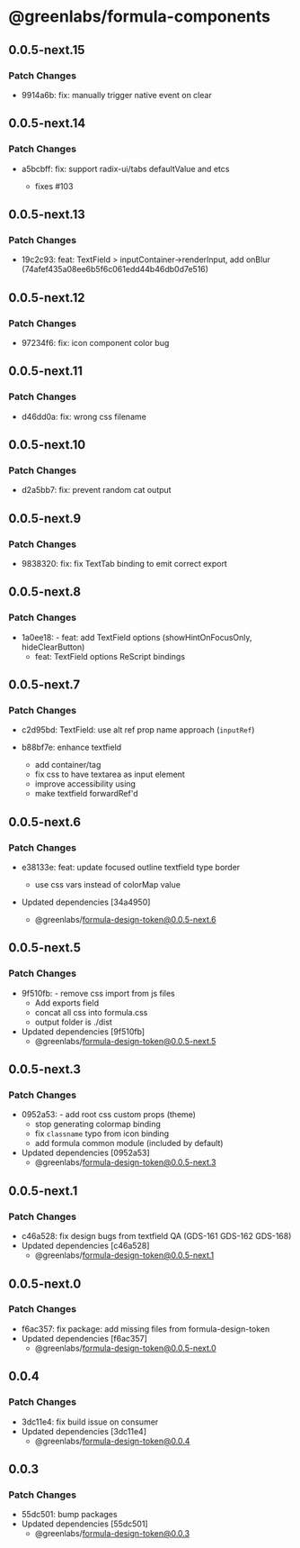 # @greenlabs/formula-components

## 0.0.5-next.15

### Patch Changes

- 9914a6b: fix: manually trigger native event on clear

## 0.0.5-next.14

### Patch Changes

- a5bcbff: fix: support radix-ui/tabs defaultValue and etcs

  - fixes #103

## 0.0.5-next.13

### Patch Changes

- 19c2c93: feat: TextField > inputContainer->renderInput, add onBlur (74afef435a08ee6b5f6c061edd44b46db0d7e516)

## 0.0.5-next.12

### Patch Changes

- 97234f6: fix: icon component color bug

## 0.0.5-next.11

### Patch Changes

- d46dd0a: fix: wrong css filename

## 0.0.5-next.10

### Patch Changes

- d2a5bb7: fix: prevent random cat output

## 0.0.5-next.9

### Patch Changes

- 9838320: fix: fix TextTab binding to emit correct export

## 0.0.5-next.8

### Patch Changes

- 1a0ee18: - feat: add TextField options (showHintOnFocusOnly, hideClearButton)
  - feat: TextField options ReScript bindings

## 0.0.5-next.7

### Patch Changes

- c2d95bd: TextField: use alt ref prop name approach (`inputRef`)
- b88bf7e: enhance textfield

  - add container/tag
  - fix css to have textarea as input element
  - improve accessibility using <label />
  - make textfield forwardRef'd

## 0.0.5-next.6

### Patch Changes

- e38133e: feat: update focused outline textfield type border

  - use css vars instead of colorMap value

- Updated dependencies [34a4950]
  - @greenlabs/formula-design-token@0.0.5-next.6

## 0.0.5-next.5

### Patch Changes

- 9f510fb: - remove css import from js files
  - Add exports field
  - concat all css into formula.css
  - output folder is ./dist
- Updated dependencies [9f510fb]
  - @greenlabs/formula-design-token@0.0.5-next.5

## 0.0.5-next.3

### Patch Changes

- 0952a53: - add root css custom props (theme)
  - stop generating colormap binding
  - fix `classname` typo from icon binding
  - add formula common module (included by default)
- Updated dependencies [0952a53]
  - @greenlabs/formula-design-token@0.0.5-next.3

## 0.0.5-next.1

### Patch Changes

- c46a528: fix design bugs from textfield QA (GDS-161 GDS-162 GDS-168)
- Updated dependencies [c46a528]
  - @greenlabs/formula-design-token@0.0.5-next.1

## 0.0.5-next.0

### Patch Changes

- f6ac357: fix package: add missing files from formula-design-token
- Updated dependencies [f6ac357]
  - @greenlabs/formula-design-token@0.0.5-next.0

## 0.0.4

### Patch Changes

- 3dc11e4: fix build issue on consumer
- Updated dependencies [3dc11e4]
  - @greenlabs/formula-design-token@0.0.4

## 0.0.3

### Patch Changes

- 55dc501: bump packages
- Updated dependencies [55dc501]
  - @greenlabs/formula-design-token@0.0.3
